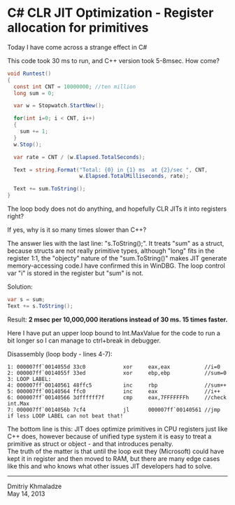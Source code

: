 # C# CLR JIT Optimization - Register allocation for primitives

Today I have come across a strange effect in C#

This code took 30 ms to run, and C++ version took 5-8msec. How come?
```cs
void Runtest()
{
  const int CNT = 10000000; //ten million
  long sum = 0;

  var w = Stopwatch.StartNew();

  for(int i=0; i < CNT, i++)
  {
    sum += 1;
  }
  w.Stop();

  var rate = CNT / (w.Elapsed.TotalSeconds);

  Text = string.Format("Total: {0} in {1} ms  at {2}/sec ", CNT, 
                       w.Elapsed.TotalMilliseconds, rate);

  Text += sum.ToString();
}
```

The loop body does not do anything, and hopefully CLR JITs it into registers right?

If yes, why is it so many times slower than C++?

The answer lies with the last line:  "s.ToString();".  It treats "sum" as a struct, because structs are not really primitive types, although "long" fits in the register 1:1,
 the "objecty" nature of the "sum.ToString()" makes JIT generate memory-accessing code.I have confirmed this in WinDBG. The loop control var "i" is stored in the register but "sum" is not.

Solution:
```cs
var s = sum;
Text += s.ToString();
```

Result: **2 msec per 10,000,000 iterations instead of 30 ms. 15 times faster.**

Here I have put an upper loop bound to Int.MaxValue for the code to run a bit longer so I can manage to ctrl+break in debugger.

Disassembly (loop body - lines 4-7):
```no-highlight
1: 000007ff`0014055d 33c0            xor     eax,eax           //i=0
2: 000007ff`0014055f 33ed            xor     ebp,ebp           //sum=0
3: LOOP LABEL:
4: 000007ff`00140561 48ffc5          inc     rbp               //sum++   
5: 000007ff`00140564 ffc0            inc     eax               //i++   
6: 000007ff`00140566 3dffffff7f      cmp     eax,7FFFFFFFh     //check int.Max  
7: 000007ff`0014056b 7cf4            jl      000007ff`00140561 //jmp if less LOOP LABEL can not beat that!
```

The bottom line is this: JIT does optimize primitives in CPU registers just like C++ does, however because of unified type system it is easy to treat a primitive as struct or object - and that introduces penalty.  
The truth of the matter is that until the loop exit they (Microsoft) could have kept it in register and then moved to RAM, but there are many edge cases like this and who knows what other issues JIT developers had to solve.

---
Dmitriy Khmaladze  
May 14, 2013